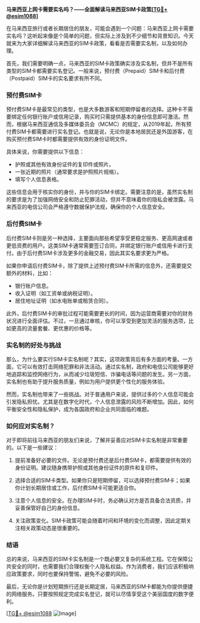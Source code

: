 **马来西亚上网卡需要实名吗？——全面解读马来西亚SIM卡政策[[TG💪+ @esim1088](https://t.me/s/esim1088)]**

在马来西亚旅行或者长期居住的朋友，可能会遇到一个问题：马来西亚上网卡需要实名吗？这听起来像是个简单的问题，但实际上涉及到不少细节和背景知识。今天就来为大家详细解读马来西亚的SIM卡政策，看看是否需要实名制，以及如何办理。

首先，我们需要明确一点，马来西亚的SIM卡政策确实涉及实名制，但并不是所有类型的SIM卡都需要实名登记。一般来说，预付费（Prepaid）SIM卡和后付费（Postpaid）SIM卡的实名要求有所不同。

### 预付费SIM卡

预付费SIM卡是最常见的类型，也是大多数游客和短期停留者的选择。这种卡不需要绑定任何银行账户或信用记录，购买时只需提供基本的身份信息即可激活。然而，根据马来西亚通信及多媒体委员会（MCMC）的规定，从2019年起，所有预付费SIM卡都需要进行实名登记。也就是说，无论你是本地居民还是外国游客，在购买预付费SIM卡时都需要提供有效的身份证明文件。

具体来说，你需要提供以下信息：

- 护照或其他有效身份证件的复印件或照片。
- 一张近期的照片（通常要求是护照照片规格）。
- 填写个人信息表格。

这些信息会用于核实你的身份，并与你的SIM卡绑定。需要注意的是，虽然实名制的要求是为了加强网络安全和防止犯罪活动，但并不意味着你的隐私会被泄露。马来西亚的电信公司会严格遵守数据保护法规，确保你的个人信息安全。

### 后付费SIM卡

后付费SIM卡则是另一种选择，主要面向那些希望享受更稳定服务、更高网速或者更低资费的用户。这类SIM卡通常需要签订合同，并绑定银行账户或信用卡进行支付。由于后付费SIM卡涉及更多的金融交易，因此其实名要求更为严格。

如果你申请后付费SIM卡，除了提供上述预付费SIM卡所需的信息外，还需要提交额外的材料，比如：

- 银行账户信息。
- 收入证明（如工资单或纳税证明）。
- 居住地址证明（如水电账单或租赁合同）。

此外，后付费SIM卡的审批过程可能需要更长的时间，因为运营商需要对你的财务状况进行全面评估。不过，一旦通过审核，你可以享受到更加灵活的服务选项，比如更高的流量套餐、更优惠的价格等。

### 实名制的好处与挑战

那么，为什么要实行SIM卡实名制呢？其实，这项政策背后有多方面的考量。一方面，它可以有效打击网络犯罪和非法活动。通过实名制，政府和电信公司能够更好地追踪和监控网络行为，从而减少垃圾短信、诈骗电话等问题的发生。另一方面，实名制也有助于提升服务质量，例如为用户提供更个性化的服务体验。

然而，实名制也带来了一些挑战。对于普通用户来说，提供过多的个人信息可能会引发隐私担忧。尤其是在数字化时代，个人信息泄露的风险不断增加。因此，如何平衡安全性和隐私保护，成为各国政府和企业共同面临的难题。

### 如何应对实名制？

对于即将前往马来西亚的朋友们来说，了解并妥善应对SIM卡实名制是非常重要的。以下是一些建议：

1. 提前准备好必要的文件。无论是预付费还是后付费SIM卡，都需要提供有效的身份证明。建议随身携带护照或其他身份证件的原件和复印件。

2. 选择合适的SIM卡类型。如果你只是短期停留，可以选择预付费SIM卡；如果你计划长期居住或工作，后付费SIM卡可能更适合你。

3. 注意个人信息的安全。在办理SIM卡时，务必确认对方是否具备合法资质，并妥善保管好自己的身份信息。

4. 关注政策变化。SIM卡政策可能会随着时间和环境的变化而调整，因此定期关注相关政策动态是很重要的。

### 结语

总的来说，马来西亚的SIM卡实名制是一个既必要又复杂的系统工程。它在保障公共安全的同时，也需要我们合理权衡个人隐私权益。作为消费者，我们应该积极响应政策要求，同时也要保持警惕，避免不必要的风险。

最后，无论你是计划短期旅行还是长期定居，马来西亚的SIM卡都能为你提供便捷的网络服务。只要按照规定完成实名登记，就可以尽情享受这个美丽国度的数字便利。

[[TG💪+ @esim1088](https://t.me/s/esim1088) ![Image](https://i.postimg.cc/4NQfJmqS/Snipaste-2025-05-13-00-14-12.png)]